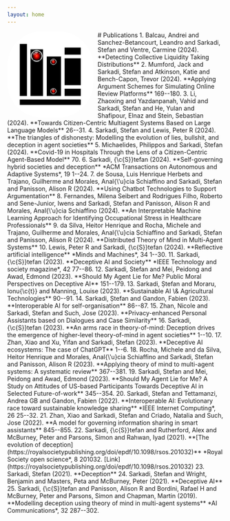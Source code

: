 ```yaml
---
layout: home
---
```

<img src="assets/img/portfolio/publications.png" alt="books" width="200" align="left" style="margin-right:10px; border-radius:80px" />
# Publications
1. Balcau, Andrei and Sanchez-Betancourt, Leandro and Sarkadi, Stefan and Ventre, Carmine (2024). **Detecting Collective Liquidity Taking Distributions** 
2. Mumford, Jack and Sarkadi, Stefan and Atkinson, Katie and Bench-Capon, Trevor (2024). **Applying Argument Schemes for Simulating Online Review Platforms** 169--180. 
3. Li, Zhaoxing and Yazdanpanah, Vahid and Sarkadi, Stefan and He, Yulan and Shafipour, Elnaz and Stein, Sebastian (2024). **Towards Citizen-Centric Multiagent Systems Based on Large Language Models** 26--31. 
4. Sarkadi, Stefan and Lewis, Peter R (2024). **The triangles of dishonesty: Modelling the evolution of lies, bullshit, and deception in agent societies** 
5. Michaelides, Philippos and Sarkadi, Stefan (2024). **Covid-19 in Hospitals Through the Lens of a Citizen-Centric Agent-Based Model** 70. 
6. Sarkadi, {\c{S}}tefan (2024). **Self-governing hybrid societies and deception** *ACM Transactions on Autonomous and Adaptive Systems*, 19 1--24. 
7. de Sousa, Luis Henrique Herbets and Trajano, Guilherme and Morales, Anal{\'u}cia Schiaffino and Sarkadi, Stefan and Panisson, Alison R (2024). **Using Chatbot Technologies to Support Argumentation** 
8. Fernandes, Milena Seibert and Rodrigues Filho, Roberto and Sene-Junior, Iwens and Sarkadi, Stefan and Panisson, Alison R and Morales, Anal{\'u}cia Schiaffino (2024). **An Interpretable Machine Learning Approach for Identifying Occupational Stress in Healthcare Professionals** 
9. da Silva, Heitor Henrique and Rocha, Michele and Trajano, Guilherme and Morales, Anal{\'u}cia Schiaffino and Sarkadi, Stefan and Panisson, Alison R (2024). **Distributed Theory of Mind in Multi-Agent Systems** 
10. Lewis, Peter R and Sarkadi, {\c{S}}tefan (2024). **Reflective artificial intelligence** *Minds and Machines*, 34 1--30. 
11. Sarkadi, {\c{S}}tefan (2023). **Deceptive AI and Society** *IEEE Technology and society magazine*, 42 77--86. 
12. Sarkadi, Stefan and Mei, Peidong and Awad, Edmond (2023). **Should My Agent Lie for Me? Public Moral Perspectives on Deceptive AI** 151--179. 
13. Sarkadi, Ṣtefan and Moraru, Ionu{\c{t}} and Manning, Louise (2023). **Sustainable AI \& Agricultural Technologies** 90--91. 
14. Sarkadi, Ṣtefan and Gandon, Fabien (2023). **Interoperable AI for self-organisation** 86--87. 
15. Zhan, Nicole and Sarkadi, Stefan and Such, Jose (2023). **Privacy-enhanced Personal Assistants based on Dialogues and Case Similarity** 
16. Sarkadi, {\c{S}}tefan (2023). **An arms race in theory-of-mind: Deception drives the emergence of higher-level theory-of-mind in agent societies** 1--10. 
17. Zhan, Xiao and Xu, Yifan and Sarkadi, Stefan (2023). **Deceptive AI ecosystems: The case of ChatGPT** 1--6. 
18. Rocha, Michele and da Silva, Heitor Henrique and Morales, Anal{\'u}cia Schiaffino and Sarkadi, Stefan and Panisson, Alison R (2023). **Applying theory of mind to multi-agent systems: A systematic review** 367--381. 
19. Sarkadi, Stefan and Mei, Peidong and Awad, Edmond (2023). **Should My Agent Lie for Me? A Study on Attitudes of US-based Participants Towards Deceptive AI in Selected Future-of-work** 345--354. 
20. Sarkadi, Stefan and Tettamanzi, Andrea GB and Gandon, Fabien (2022). **Interoperable AI: Evolutionary race toward sustainable knowledge sharing** *IEEE Internet Computing*, 26 25--32. 
21. Zhan, Xiao and Sarkadi, Stefan and Criado, Natalia and Such, Jose (2022). **A model for governing information sharing in smart assistants** 845--855. 
22. Sarkadi, {\c{S}}tefan and Rutherford, Alex and McBurney, Peter and Parsons, Simon and Rahwan, Iyad (2021). **[The evolution of deception](https://royalsocietypublishing.org/doi/epdf/10.1098/rsos.201032)** *Royal Society open science*, 8 201032. [Link](https://royalsocietypublishing.org/doi/epdf/10.1098/rsos.201032)
23. Sarkadi, Stefan (2021). **Deception** 
24. Sarkadi, Stefan and Wright, Benjamin and Masters, Peta and McBurney, Peter (2021). **Deceptive AI** 
25. Sarkadi, {\c{S}}tefan and Panisson, Alison R and Bordini, Rafael H and McBurney, Peter and Parsons, Simon and Chapman, Martin (2019). **Modelling deception using theory of mind in multi-agent systems** *AI Communications*, 32 287--302. 

